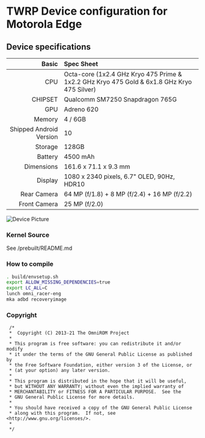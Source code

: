 # TWRP Device configuration for Motorola Edge

## Device specifications

Basic   | Spec Sheet
-------:|:-------------------------
CPU     | Octa-core (1x2.4 GHz Kryo 475 Prime & 1x2.2 GHz Kryo 475 Gold & 6x1.8 GHz Kryo 475 Silver)
CHIPSET | Qualcomm SM7250 Snapdragon 765G
GPU     | Adreno 620
Memory  | 4 / 6GB
Shipped Android Version | 10
Storage | 128GB
Battery | 4500 mAh
Dimensions | 161.6 x 71.1 x 9.3 mm
Display | 1080 x 2340 pixels, 6.7" OLED, 90Hz, HDR10
Rear Camera  | 64 MP (f/1.8) + 8 MP (f/2.4) + 16 MP (f/2.2)
Front Camera | 25 MP (f/2.0)

![Device Picture](https://fdn2.gsmarena.com/vv/pics/motorola/motorola-edge-midnight-magenta-1.jpg)

### Kernel Source

See /prebuilt/README.md

### How to compile

```sh
. build/envsetup.sh
export ALLOW_MISSING_DEPENDENCIES=true
export LC_ALL=C
lunch omni_racer-eng
mka adbd recoveryimage
```

### Copyright
 ```
  /*
  *  Copyright (C) 2013-21 The OmniROM Project
  *
  * This program is free software: you can redistribute it and/or modify
  * it under the terms of the GNU General Public License as published by
  * the Free Software Foundation, either version 3 of the License, or
  * (at your option) any later version.
  *
  * This program is distributed in the hope that it will be useful,
  * but WITHOUT ANY WARRANTY; without even the implied warranty of
  * MERCHANTABILITY or FITNESS FOR A PARTICULAR PURPOSE.  See the
  * GNU General Public License for more details.
  *
  * You should have received a copy of the GNU General Public License
  * along with this program.  If not, see <http://www.gnu.org/licenses/>.
  *
  */
  ```

